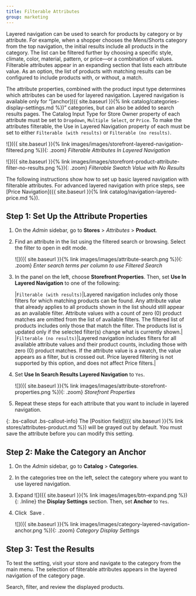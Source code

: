 ```yaml
---
title: Filterable Attributes
group: marketing
---
```


Layered navigation can be used to search for products by category or by attribute. For example, when a shopper chooses the Mens/Shorts category from the top navigation, the initial results include all products in the category. The list can be filtered further by choosing a specific style, climate, color, material, pattern, or price—or a combination of values. Filterable attributes appear in an expanding section that lists each attribute value. As an option, the list of products with matching results can be configured to include products with, or without, a match.

The attribute properties, combined with the product input type determines which attributes can be used for layered navigation. Layered navigation is available only for “[anchor]({{ site.baseurl }}{% link catalog/categories-display-settings.md %})” categories, but can also be added to search results pages. The Catalog Input Type for Store Owner property of each attribute must be set to `Dropdown`, `Multiple Select`, or `Price`. To make the attributes filterable, the Use in Layered Navigation property of each must be set to either `Filterable (with results)` or `Filterable (no results)`.

![]({{ site.baseurl }}{% link images/images/storefront-layered-navigation-filtered.png %}){: .zoom}
_Filterable Attributes In Layered Navigation_

![]({{ site.baseurl }}{% link images/images/storefront-product-attribute-filter-no-results.png %}){: .zoom}
_Filterable Swatch Value with No Results_

The following instructions show how to set up basic layered navigation with filterable attributes. For advanced layered navigation with price steps, see [Price Navigation]({{ site.baseurl }}{% link catalog/navigation-layered-price.md %}).

## Step 1: Set Up the Attribute Properties

1. On the _Admin_ sidebar, go to **Stores** > _Attributes_ > **Product**.

1. Find an attribute in the list using the filtered search or browsing. Select the filter to open in edit mode.

   ![]({{ site.baseurl }}{% link images/images/attribute-search.png %}){: .zoom}
   _Enter search terms per column to use Filtered Search_

1. In the panel on the left, choose **Storefront Properties**. Then, set **Use In Layered Navigation** to one of the following:

    |`Filterable (with results)`|Layered navigation includes only those filters for which matching products can be found. Any attribute value that already applies to all products shown in the list should still appear as an available filter. Attribute values with a count of zero (0) product matches are omitted from the list of available filters. The filtered list of products includes only those that match the filter. The products list is updated only if the selected filter(s) change what is currently shown.|
    |`Filterable (no results)`|Layered navigation includes filters for all available attribute values and their product counts, including those with zero (0) product matches. If the attribute value is a swatch, the value appears as a filter, but is crossed out. Price layered filtering is not supported by this option, and does not affect Price filters.|

1. Set **Use In Search Results Layered Navigation** to `Yes`.

    ![]({{ site.baseurl }}{% link images/images/attribute-storefront-properties.png %}){: .zoom}
    _Storefront Properties_

1. Repeat these steps for each attribute that you want to include in layered navigation.

{: .bs-callout .bs-callout-info}
The [Position field]({{ site.baseurl }}{% link stores/attributes-product.md %}) will be grayed out by default. You must save the attribute before you can modify this setting.

## Step 2: Make the Category an Anchor

1. On the _Admin_ sidebar, go to **Catalog** > **Categories**.

1. In the categories tree on the left, select the category where you want to use layered navigation.

1. Expand ![]({{ site.baseurl }}{% link images/images/btn-expand.png %}){: .Inline} the **Display Settings** section. Then, set **Anchor** to `Yes`.

1. Click <span class="btn"> Save </span>.

   ![]({{ site.baseurl }}{% link images/images/category-layered-navigation-anchor.png %}){: .zoom}
   _Category Display Settings_

## Step 3: Test the Results

To test the setting, visit your store and navigate to the category from the main menu. The selection of filterable attributes appears in the layered navigation of the category page.

Search, filter, and review the displayed products.
